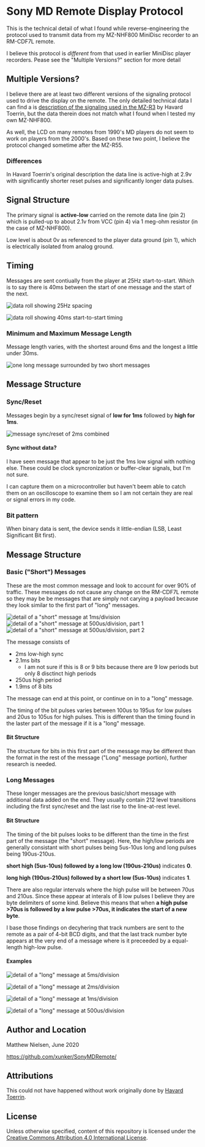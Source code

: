 # Sony MD Remote Display Protocol

This is the technical detail of what I found while reverse-engineering the
protocol used to transmit data from my MZ-NHF800 MiniDisc recorder to an
RM-CDF7L remote.

I believe this protocol is *different* from that used in earlier MiniDisc
player recorders. Pease see the "Multiple Versions?" section for more detail

## Multiple Versions?

I believe there are at least two different versions of the signaling protocol
used to drive the display on the remote. The only detailed technical data I can
find a is [description of the signaling used in the MZ-R3](htoerrin_mz_r3/Untitled.html)
by Havard Toerrin, but the data therein does not match what I found when I
tested my own MZ-NHF800.

As well, the LCD on many remotes from 1990's MD players do not seem to work
on players from the 2000's. Based on these two point, I believe the protocol
changed sometime after the MZ-R55.

### Differences

In Havard Toerrin's original description the data line is active-high at 2.9v
with significantly shorter reset pulses and significantly longer data pulses.

## Signal Structure

The primary signal is **active-low** carried on the remote data line (pin 2)
which is pulled-up to about 2.1v from VCC (pin 4) via 1 meg-ohm resistor (in the
case of MZ-NHF800).

Low level is about 0v as referenced to the player data ground (pin 1), which is
electrically isolated from analog ground.

## Timing

Messages are sent contiually from the player at 25Hz start-to-start. Which is
to say there is 40ms between the start of one message and the start of the next.

![data roll showing 25Hz spacing](images/message_roll_500ms.png)

![data roll showing 40ms start-to-start timing](images/short_message_10ms.png)

### Minimum and Maximum Message Length

Message length varies, with the shortest around 6ms and the longest a
little under 30ms.

![one long message surrounded by two short messages](images/long_message_delay_in_situ.png)

## Message Structure

### Sync/Reset

Messages begin by a sync/reset signal  of **low for 1ms** followed by
**high for 1ms**.

![message sync/reset of 2ms combined](images/sync_signal_500us.png)

#### Sync without data?

I have seen message that appear to be just the 1ms low signal with nothing else.
These could be clock syncronization or buffer-clear signals, but I'm not sure.

I can capture them on a microcontroller but haven't beem able to catch them on
an oscilloscope to examine them so I am not certain they are real or signal
errors in my code.

### Bit pattern

When binary data is sent, the device sends it little-endian (LSB, Least
Significant Bit first).

## Message Structure

### Basic ("Short") Messages

These are the most common message and look to account for over 90% of traffic.
These messages do not cause any change on the RM-CDF7L remote so they may be
be messages that are simply not carying a payload because they look similar to
the first part of "long" messages.

![detail of a "short" message at 1ms/division](images/short_message_detail_1ms.png)
![detail of a "short" message at 500us/division, part 1](images/short_message_detail_500us_1.png)
![detail of a "short" message at 500us/division, part 2](images/short_message_detail_500us_2.png)

The message consists of
* 2ms low-high sync
* 2.1ms bits
  - I am not sure if this is 8 or 9 bits because there are 9 low periods but only 8 disctinct high periods
* 250us high period
* 1.9ms of 8 bits

The message can end at this point, or continue on in to a "long" message.

The timing of the bit pulses varies between 100us to 195us for low pulses and
20us to 105us for high pulses. This is different than the timing found in the
laster part of the message if it is a "long" message.

#### Bit Structure

The structure for bits in this first part of the message may be different than
the format in the rest of the message ("Long" message portion), further
research is needed.

### Long Messages

These longer messages are the previous basic/short message with additional data
added on the end. They usually contain 212 level transitions including the
first sync/reset and the last rise to the line-at-rest level.

#### Bit Structure

The timing of the bit pulses looks to be different than the time in the first
part of the message (the "short" message). Here, the high/low periods are
generally consistant with short pulses being 5us-10us long and long pulses
being 190us-210us.

**short high (5us-10us) followed by a long low (190us-210us)** indicates **0**.

**long high (190us-210us) followed by a short low (5us-10us)** indicates **1**.

There are also regular intervals where the high pulse will be between 70us and
210us. Since these appear at interals of 8 low pulses I believe they are byte
delimiters of some kind. Believe this means that when **a high pulse >70us is
followed by a low pulse >70us, it indicates the start of a new byte**.

I base those findings on decyhering that track numbers are sent to the
remote as a pair of 4-bit BCD digits, and that the last track number byte
appears at the very end of a message where is it preceeded by a equal-length
high-low pulse.

#### Examples

![detail of a "long" message at 5ms/division](images/long_message_delay_detail_5ms.png)

![detail of a "long" message at 2ms/division](images/long_message_delay_detail_2ms.png)

![detail of a "long" message at 1ms/division](images/long_message_delay_detail_1ms.png)

![detail of a "long" message at 500us/division](images/long_message_delay_detail_500us.png)


## Author and Location

Matthew Nielsen, June 2020

https://github.com/xunker/SonyMDRemote/

## Attributions

This could not have happened without work originally done by [Havard Toerrin](https://web.archive.org/web/20090217092709/http://home.no.net/~htoerrin/md_if/md_spek.htm).

## License

Unless otherwise specified, content of this repository is licensed under the
[Creative Commons Attribution 4.0 International License](https://creativecommons.org/licenses/by/4.0/).
